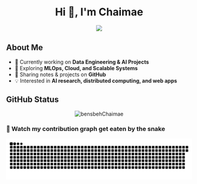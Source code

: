 <h1 align="center">Hi 👋, I'm Chaimae</h1>

<p align="center">
  <a href="https://github.com/DenverCoder1/readme-typing-svg">
    <img src="https://readme-typing-svg.demolab.com/?lines=AI%20Engineer;Data%20Scientist;Data%20Engineer;Problem%20Solving;DSA&font=Fira%20Code&center=true&width=500&height=45&color=f75c7e&vCenter=true&pause=1000&size=24&background=141321" />
  </a>
</p>


## About Me
- 🔭 Currently working on **Data Engineering & AI Projects**  
- 🌱 Exploring **MLOps, Cloud, and Scalable Systems**  
- 📝 Sharing notes & projects on **GitHub**  
- 💡 Interested in **AI research, distributed computing, and web apps**  



## GitHub Status  
<p align="center"> <img src="https://github-readme-stats.vercel.app/api?username=bensbehChaimae&show_icons=true&theme=radical" alt="bensbehChaimae" />




### 🐍 Watch my contribution graph get eaten by the snake
</div>
<picture>
  <source media="(prefers-color-scheme: dark)" srcset="https://raw.githubusercontent.com/bensbehChaimae/bensbehChaimae/output/github-snake-dark.svg" />
  <source media="(prefers-color-scheme: light)" srcset="https://raw.githubusercontent.com/bensbehChaimae/bensbehChaimae/output/github-snake.svg" />
  <img alt="github-snake" src="https://raw.githubusercontent.com/bensbehChaimae/bensbehChaimae/output/github-snake.svg" />
</picture>
